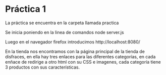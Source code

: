 # Práctica 1

La práctica se encuentra en la carpeta llamada practica


Se inicia poniendo en la linea de comandos node server.js

Luego en el navegador firefox introducimos http://localhost:8080/

En la tienda nos encontramos con la página principal de la tienda de disfraces, en ella hay tres enlaces para las diferentes categorías,
en cada enñace de redirige a otro html con su CSS e imagenes, cada categoría tiene 3 productos con sus características.
